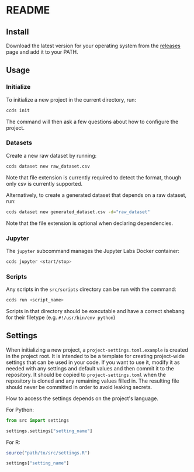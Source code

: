 # README

## Install

Download the latest version for your operating system from the [releases](https://github.com/cybera/ccds/releases) page and add it to your PATH.

## Usage

### Initialize

To initialize a new project in the current directory, run:

```bash
ccds init
```

The command will then ask a few questions about how to configure the project.

### Datasets

Create a new raw dataset by running:

```bash
ccds dataset new raw_dataset.csv
```

Note that file extension is currently required to detect the format, though only csv is currently supported.

Alternatively, to create a generated dataset that depends on a raw dataset, run:

```bash
ccds dataset new generated_dataset.csv -d="raw_dataset"
```

Note that the file extension is optional when declaring dependencies.

### Jupyter

The `jupyter` subcommand manages the Jupyter Labs Docker container:

```bash
ccds jupyter <start/stop>
```

### Scripts

Any scripts in the `src/scripts` directory can be run with the command:

```bash
ccds run <script_name>
```

Scripts in that directory should be executable and have a correct shebang for their filetype (e.g. `#!/usr/bin/env python`)

## Settings

When initializing a new project, a `project-settings.toml.example` is created in the project root. It is intended to be a template for creating project-wide settings that can be used in your code. If you want to use it, modify it as needed with any settings and default values and then commit it to the repository. It should be copied to `project-settings.toml` when the repository is cloned and any remaining values filled in. The resulting file should never be committed in order to avoid leaking secrets.

How to access the settings depends on the project's language.

For Python:

```python
from src import settings

settings.settings["setting_name"]
```

For R:

```R
source("path/to/src/settings.R")

settings["setting_name"]
```
